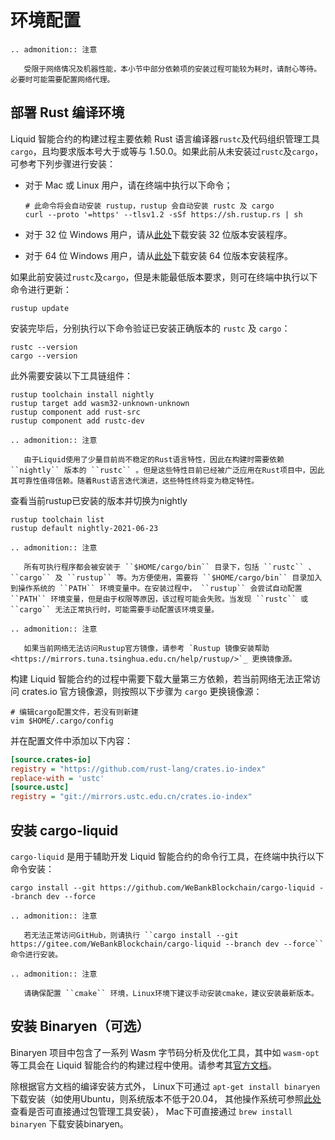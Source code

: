 # 环境配置

```eval_rst
.. admonition:: 注意

   受限于网络情况及机器性能，本小节中部分依赖项的安装过程可能较为耗时，请耐心等待。必要时可能需要配置网络代理。
```

## 部署 Rust 编译环境

Liquid 智能合约的构建过程主要依赖 Rust 语言编译器`rustc`及代码组织管理工具`cargo`，且均要求版本号大于或等与 1.50.0。如果此前从未安装过`rustc`及`cargo`，可参考下列步骤进行安装：

-   对于 Mac 或 Linux 用户，请在终端中执行以下命令；

    ```shell
    # 此命令将会自动安装 rustup，rustup 会自动安装 rustc 及 cargo
    curl --proto '=https' --tlsv1.2 -sSf https://sh.rustup.rs | sh
    ```

-   对于 32 位 Windows 用户，请从[此处](https://static.rust-lang.org/rustup/dist/i686-pc-windows-msvc/rustup-init.exe)下载安装 32 位版本安装程序。

-   对于 64 位 Windows 用户，请从[此处](https://static.rust-lang.org/rustup/dist/x86_64-pc-windows-msvc/rustup-init.exe)下载安装 64 位版本安装程序。

如果此前安装过`rustc`及`cargo`，但是未能最低版本要求，则可在终端中执行以下命令进行更新：

```shell
rustup update
```

安装完毕后，分别执行以下命令验证已安装正确版本的 `rustc` 及 `cargo`：

```shell
rustc --version
cargo --version
```

此外需要安装以下工具链组件：

```shell
rustup toolchain install nightly
rustup target add wasm32-unknown-unknown
rustup component add rust-src
rustup component add rustc-dev
```

```eval_rst
.. admonition:: 注意

   由于Liquid使用了少量目前尚不稳定的Rust语言特性，因此在构建时需要依赖 ``nightly`` 版本的 ``rustc`` 。但是这些特性目前已经被广泛应用在Rust项目中，因此其可靠性值得信赖。随着Rust语言迭代演进，这些特性终将变为稳定特性。
```

查看当前rustup已安装的版本并切换为nightly

```shell
rustup toolchain list
rustup default nightly-2021-06-23
```

```eval_rst
.. admonition:: 注意

   所有可执行程序都会被安装于 ``$HOME/cargo/bin`` 目录下，包括 ``rustc`` 、 ``cargo`` 及 ``rustup`` 等。为方便使用，需要将 ``$HOME/cargo/bin`` 目录加入到操作系统的 ``PATH`` 环境变量中。在安装过程中， ``rustup`` 会尝试自动配置 ``PATH`` 环境变量，但是由于权限等原因，该过程可能会失败。当发现 ``rustc`` 或 ``cargo`` 无法正常执行时，可能需要手动配置该环境变量。
```

```eval_rst
.. admonition:: 注意

   如果当前网络无法访问Rustup官方镜像，请参考 `Rustup 镜像安装帮助 <https://mirrors.tuna.tsinghua.edu.cn/help/rustup/>`_ 更换镜像源。
```

构建 Liquid 智能合约的过程中需要下载大量第三方依赖，若当前网络无法正常访问 crates.io 官方镜像源，则按照以下步骤为 `cargo` 更换镜像源：

```shell
# 编辑cargo配置文件，若没有则新建
vim $HOME/.cargo/config
```

并在配置文件中添加以下内容：

```ini
[source.crates-io]
registry = "https://github.com/rust-lang/crates.io-index"
replace-with = 'ustc'
[source.ustc]
registry = "git://mirrors.ustc.edu.cn/crates.io-index"
```

## 安装 cargo-liquid

`cargo-liquid` 是用于辅助开发 Liquid 智能合约的命令行工具，在终端中执行以下命令安装：

```shell
cargo install --git https://github.com/WeBankBlockchain/cargo-liquid --branch dev --force
```

```eval_rst
.. admonition:: 注意

   若无法正常访问GitHub，则请执行 ``cargo install --git https://gitee.com/WeBankBlockchain/cargo-liquid --branch dev --force`` 命令进行安装。
```

```eval_rst
.. admonition:: 注意

   请确保配置 ``cmake`` 环境，Linux环境下建议手动安装cmake，建议安装最新版本。
```

## 安装 Binaryen（可选）

Binaryen 项目中包含了一系列 Wasm 字节码分析及优化工具，其中如 `wasm-opt` 等工具会在 Liquid 智能合约的构建过程中使用。请参考其[官方文档](https://github.com/WebAssembly/binaryen#building)。

除根据官方文档的编译安装方式外， Linux下可通过 ``apt-get install binaryen`` 下载安装（如使用Ubuntu，则系统版本不低于20.04， 其他操作系统可参照[此处](https://pkgs.org/download/binaryen)查看是否可直接通过包管理工具安装）， Mac下可直接通过 ``brew install binaryen`` 下载安装binaryen。